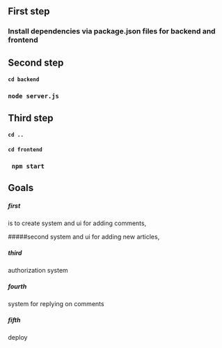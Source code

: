 ## First step
### Install dependencies via package.json files for backend and frontend

## Second step
#### `cd backend`
### `node server.js`

## Third step
#### `cd ..`
#### `cd frontend`
### ` npm start`

## Goals
##### first
 is to create system and ui for adding comments,
  
#####second 
system and ui for adding new articles, 
##### third 
authorization system
##### fourth
system for replying on comments
##### fifth 
deploy